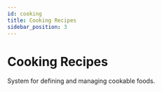 ```yaml
---
id: cooking
title: Cooking Recipes
sidebar_position: 3
---
```


# Cooking Recipes

System for defining and managing cookable foods. 